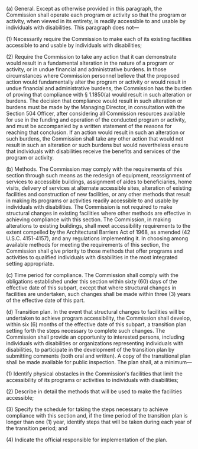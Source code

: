 (a) General. Except as otherwise provided in this paragraph, the Commission shall operate each program or activity so that the program or activity, when viewed in its entirety, is readily accessible to and usable by individuals with disabilities. This paragraph does not—

(1) Necessarily require the Commission to make each of its existing facilities accessible to and usable by individuals with disabilities;

(2) Require the Commission to take any action that it can demonstrate would result in a fundamental alteration in the nature of a program or activity, or in undue financial and administrative burdens. In those circumstances where Commission personnel believe that the proposed action would fundamentally alter the program or activity or would result in undue financial and administrative burdens, the Commission has the burden of proving that compliance with § 1.1850(a) would result in such alteration or burdens. The decision that compliance would result in such alteration or burdens must be made by the Managing Director, in consultation with the Section 504 Officer, after considering all Commission resources available for use in the funding and operation of the conducted program or activity, and must be accompanied by a written statement of the reasons for reaching that conclusion. If an action would result in such an alteration or such burdens, the Commission shall take any other action that would not result in such an alteration or such burdens but would nevertheless ensure that individuals with disabilities receive the benefits and services of the program or activity.

(b) Methods. The Commission may comply with the requirements of this section through such means as the redesign of equipment, reassignment of services to accessible buildings, assignment of aides to beneficiaries, home visits, delivery of services at alternate accessible sites, alteration of existing facilities and construction of new facilities, or any other methods that result in making its programs or activities readily accessible to and usable by individuals with disabilities. The Commission is not required to make structural changes in existing facilities where other methods are effective in achieving compliance with this section. The Commission, in making alterations to existing buildings, shall meet accessibility requirements to the extent compelled by the Architectural Barriers Act of 1968, as amended (42 U.S.C. 4151-4157), and any regulations implementing it. In choosing among available methods for meeting the requirements of this section, the Commission shall give priority to those methods that offer programs and activities to qualified individuals with disabilities in the most integrated setting appropriate.

(c) Time period for compliance. The Commission shall comply with the obligations established under this section within sixty (60) days of the effective date of this subpart, except that where structural changes in facilities are undertaken, such changes shall be made within three (3) years of the effective date of this part.

(d) Transition plan. In the event that structural changes to facilities will be undertaken to achieve program accessibility, the Commission shall develop, within six (6) months of the effective date of this subpart, a transition plan setting forth the steps necessary to complete such changes. The Commission shall provide an opportunity to interested persons, including individuals with disabilities or organizations representing individuals with disabilities, to participate in the development of the transition plan by submitting comments (both oral and written). A copy of the transitional plan shall be made available for public inspection. The plan shall, at a minimum—
              

(1) Identify physical obstacles in the Commission's facilities that limit the accessibility of its programs or activities to individuals with disabilities;

(2) Describe in detail the methods that will be used to make the facilities accessible;

(3) Specify the schedule for taking the steps necessary to achieve compliance with this section and, if the time period of the transition plan is longer than one (1) year, identify steps that will be taken during each year of the transition period; and

(4) Indicate the official responsible for implementation of the plan.

